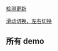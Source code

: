 [检测更新](./check-update.md)

[滑动切换、左右切换](./SliderFast)

<demo-box>
  <SliderFast></SliderFast>
</demo-box>

## 所有 demo

<demo-box>
  <AllComp/>
</demo-box>

<script setup>
import SliderFast from '@/components/SliderFast/SliderFast.vue'
import AllComp from '@/views/AllComp/index.vue'
</script>
